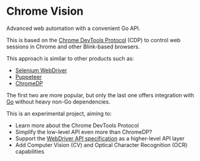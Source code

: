 # Chrome Vision

Advanced web automation with a convenient Go API.

This is based on the [Chrome DevTools Protocol](https://chromedevtools.github.io/devtools-protocol)
(CDP) to control web sessions in Chrome and other Blink-based browsers.

This approach is similar to other products such as:

* [Selenium WebDriver](https://www.selenium.dev/documentation)
* [Puppeteer](https://pptr.dev)
* [ChromeDP](https://github.com/chromedp/chromedp)

The first two are more popular, but only the last one offers integration with
[Go](https://golang.org) without heavy non-Go dependencies.

This is an experimental project, aiming to:

* Learn more about the Chrome DevTools Protocol
* Simplify the low-level API even more than ChromeDP?
* Support the [WebDriver API specification](https://www.w3.org/TR/webdriver)
  as a higher-level API layer
* Add Computer Vision (CV) and Optical Character Recognition (OCR) capabilities
